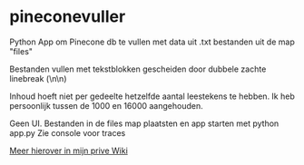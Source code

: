 # pineconevuller
Python App om Pinecone db te vullen met data uit .txt bestanden uit de map "files"

Bestanden vullen met tekstblokken gescheiden door dubbele zachte linebreak (\n\n)

Inhoud hoeft niet per gedeelte hetzelfde aantal leestekens te hebben. Ik heb persoonlijk tussen de 1000 en 16000 aangehouden.

Geen UI. Bestanden in de files map plaatsten en app starten met python app.py
Zie console voor traces 

[Meer hierover in mijn prive Wiki](https://www.a3d.nl/dokuwiki/doku.php?id=pinecon#gebruikte_instellingen)